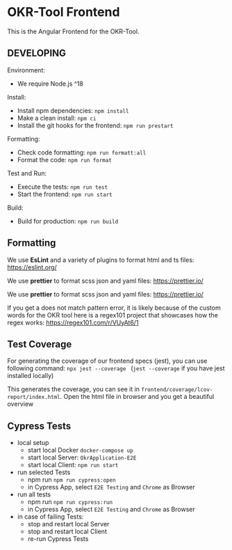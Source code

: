 # OKR-Tool Frontend

This is the Angular Frontend for the OKR-Tool.

## DEVELOPING

Environment:

- We require Node.js ^18

Install:

- Install npm dependencies: `npm install`
- Make a clean install: `npm ci`
- Install the git hooks for the frontend: `npm run prestart`

Formatting:

- Check code formatting: `npm run formatt:all`
- Format the code: `npm run format`

Test and Run:

- Execute the tests: `npm run test`
- Start the frontend: `npm run start`

Build:

- Build for production: `npm run build`

## Formatting

We use **EsLint** and a variety of plugins to format html and ts files:
https://eslint.org/

We use **prettier** to format scss json and yaml files:
https://prettier.io/

We use **prettier** to format scss json and yaml files:
https://prettier.io/

If you get a does not match pattern error, it is likely because of the custom words for the OKR tool
here is a regex101 project that showcases how the regex works:
https://regex101.com/r/VUyAt6/1

## Test Coverage

For generating the coverage of our frontend specs (jest), you can use following command:
`npx jest --coverage ` (`jest --coverage` if you have jest installed locally)

This generates the coverage, you can see it in `frontend/coverage/lcov-report/index.html`.
Open the html file in browser and you get a beautiful overview

## Cypress Tests

- local setup
  - start local Docker `docker-compose up`
  - start local Server: `OkrApplication-E2E`
  - start local Client: `npm run start`
- run selected Tests
  - npm run `npm run cypress:open`
  - in Cypress App, select `E2E Testing` and `Chrome` as Browser
- run all tests
  - npm run `npm run cypress:run`
  - in Cypress App, select `E2E Testing` and `Chrome` as Browser
- in case of failing Tests:
  - stop and restart local Server
  - stop and restart local Client
  - re-run Cypress Tests
